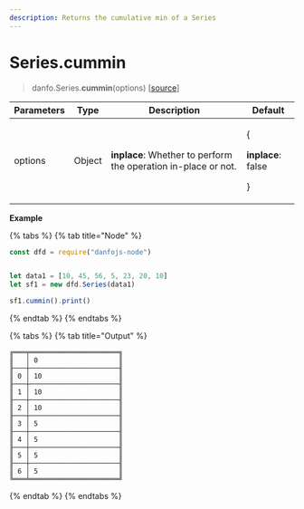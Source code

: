 ```yaml
---
description: Returns the cumulative min of a Series
---
```


# Series.cummin

> danfo.Series.**cummin**(options) \[[source](https://github.com/opensource9ja/danfojs/blob/e25010c26d9c423412613d820015a48ad03d5c6d/danfojs-node/src/core/series.js#L721)]

| Parameters | Type   | Description                                                     | Default                                                |
| ---------- | ------ | --------------------------------------------------------------- | ------------------------------------------------------ |
| options    | Object | **inplace**: Whether to perform the operation in-place or not.  | <p>{</p><p><strong>inplace</strong>: false</p><p>}</p> |

**Example**

{% tabs %}
{% tab title="Node" %}
```javascript
const dfd = require("danfojs-node")


let data1 = [10, 45, 56, 5, 23, 20, 10]
let sf1 = new dfd.Series(data1)

sf1.cummin().print()
```
{% endtab %}
{% endtabs %}

{% tabs %}
{% tab title="Output" %}
```
╔═══╤══════════════════════╗
║   │ 0                    ║
╟───┼──────────────────────╢
║ 0 │ 10                   ║
╟───┼──────────────────────╢
║ 1 │ 10                   ║
╟───┼──────────────────────╢
║ 2 │ 10                   ║
╟───┼──────────────────────╢
║ 3 │ 5                    ║
╟───┼──────────────────────╢
║ 4 │ 5                    ║
╟───┼──────────────────────╢
║ 5 │ 5                    ║
╟───┼──────────────────────╢
║ 6 │ 5                    ║
╚═══╧══════════════════════╝
```
{% endtab %}
{% endtabs %}
